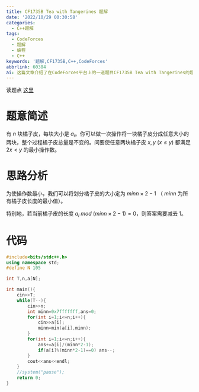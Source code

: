 ```yaml
---
title: CF1735B Tea with Tangerines 题解
date: '2022/10/29 00:30:58'
categories:
  - C++题解
tags:
  - CodeForces
  - 题解
  - 编程
  - C++
keywords: '题解,CF1735B,C++,CodeForces'
abbrlink: 60384
ai: 这篇文章介绍了在CodeForces平台上的一道题目CF1735B Tea with Tangerines的题解。题目的要求是在给定n块橘子皮的情况下，通过最少的操作次数达到任意两块橘子皮x和y满足条件2x<y。文章首先简述了题意，然后提出了一个解题思路，即将橘子皮分割成大小为当前所有橘子皮长度的最小值的2倍减1（minn * 2 - 1）的两块，以此来最小化操作数。文章还特别提到了一种情况，即如果橘子皮的长度能够被minn * 2 - 1整除，那么答案需要减1。最后，文章给出了用C++编写的具体实现代码。
---
```


读题点 [这里](https://www.luogu.com.cn/problem/CF1735B)

# 题意简述

有 $n$ 块橘子皮，每块大小是 $a_i$。你可以做一次操作将一块橘子皮分成任意大小的两块，整个过程橘子皮总量是不变的。问要使任意两块橘子皮 $x,y\ (x\le y)$ 都满足 $2x<y$ 的最小操作数。

# 思路分析

为使操作数最小，我们可以将划分橘子皮的大小定为 $minn \times 2-1$ （ $minn$ 为所有橘子皮长度的最小值）。

特别地，若当前橘子皮的长度 $a_i$ $mod$ $(minn \times 2-1)=0$，则答案需要减去 $1$。

# 代码

```C++
#include<bits/stdc++.h>
using namespace std;
#define N 105

int T,n,a[N];

int main(){
    cin>>T;
	while(T--){
		cin>>n;
		int minn=0x7fffffff,ans=0;
		for(int i=1;i<=n;i++){
			cin>>a[i];
			minn=min(a[i],minn);
		}
		for(int i=1;i<=n;i++){
			ans+=a[i]/(minn*2-1);
			if(a[i]%(minn*2-1)==0) ans--;
		}
		cout<<ans<<endl;
	}
	//system("pause");
	return 0;
}
```